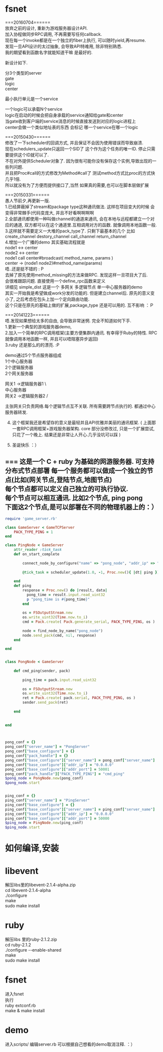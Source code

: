 # fsnet
===20160704======  
放弃之前的设计, 重新为游戏服务器设计API.  
加入协程做同步RPC调用, 不再需要写任何callback.  
现在每一个invoke都是在一个独立的fiber上执行, 可以随时yield,再resume.  
发现一旦API设计的太过抽象, 会导致API特难用, 除非特别熟悉.  
我的期望看到函数名字就能知道干嘛 是最好的.  
  
新设计如下.  
  
分3个类型的server  
gate  
logic  
center  
  
最小执行单元是一个service  

一个logic可以承载N个service  
logic在启动的时候会把自身承载的service通知给gate和center  
当gate收到客户端的service消息的时候直接发送到对应的logic进程上  
center会做一个类似地址表的东西 会标记 哪一个service在哪一个logic  



===20150430======  
修改了一下scheduler的回调方式, 并且保证不会因为使用错误而导致崩溃.  
现在schedulers_update只返回一个SID了 这个作为这个任务的唯一ID. 停止只需要提供这个ID就可以了.  
不在对外提供Scheduler对象了. 因为很有可能你没有保存这个实例,导致出现的一些列问题.   
并且把Proc#call的方式修改为Method#call了  测试method方式比proc的方式快几乎1倍.  
所以就没有为了方便而提供接口了,当然 如果真的需要,也可以在脚本层做扩展   


===20150331======  
愚人节前夕,再更新一版.  
1.已经屏蔽掉了stream和package type这种通讯做法. 这样在项目变大的时候 会变得非常棘手(代码变庞大, 并且不好看啊啊啊啊   
2.全部通讯都使用一种叫做channel的通道来通讯, 会在本地与远程都建立一个对应的通道, 双方都可以在这个通道里.互相调用对方的函数.   就像调用本地函数一般.  
3.这样就不需要定义一大堆的pack_type了. 只剩下最基本的几个 比如 create_channel destory_channel call_channel return_channel  
4.增加一个广播的demo  其实基础流程就是  
node1 <-> center  
node2 <-> center  
node1 call center#broadcast( method_name, params )  
center -> (node1 node2)#method_name(params)  
唔..还是挺不错的 : P  
去掉了原先使用method_missing的方法来做RPC. 发现这样一旦项目大了后.   
会很难跟踪问题. 直接使用一个define_rpc函数来定义    
详细见 simple_dist  这是一个 多网关 多逻辑节点 单一中心服务器的demo  
其实一开始我是希望做成work分发的功能的. 但是建立channel后. 原先的意义变小了, 之后考虑在包头上加一个定向路由功能.   
这个只是在原先的基础上做的扩展,package_type 还是可以用的. 互不影响  ：Ｐ

  
===20141223======  
唔.发现如果想给太多的自由, 会导致非常迷惘. 完全不知道如何下手.  
1.更新一个典型的游戏服务器demo,   
2.加入一个简单的RPC调用框架(主要方便集群内通讯. 有幸得于Ruby的特性. RPC就像调用本地函数一样, 并且可以唔阻塞异步返回)  
3.ruby 还是那么的的漂亮. :P  

demo通过5个节点服务器组成  
1个中心服务器  
2个逻辑服务器  
2个网关服务器    

  
网关1 ->逻辑服务器1 \  
									中心服务器  
网关2 ->逻辑服务器2 /  
        

主张网关只负责网络.每个逻辑节点互不关联. 所有需要跨节点执行的. 都通过中心服务器转发.  
  
  
4. 这个框架我还是希望存的意义是最轻并且API优雅并美丽的通讯框架.  ( 上面那一套RPC调用框架+游戏服务器架构. core 部分没修改过, 只是一个扩展尝试, 只花了一个晚上.   结果还是非常让人开心.几乎没坑可以踩  )  
  
5. 圣诞快乐 ：）  
  
===
这是一个 C + ruby 为基础的网游服务器. 可支持分布式节点部署	
每一个服务都可以做成一个独立的节点(比如(网关节点,登陆节点,地图节点) 		  
每个节点都可以定义自己独立的可执行协议.  
每个节点可以相互通讯. 比如2个节点, ping pong				
下面这2个节点,是可以部署在不同的物理机器上的：）		  
---


``` ruby
require 'game_server.rb'

class GameServer < GameTCPServer
	PACK_TYPE_PING = 1
end

class PingNode < GameServer
	attr_reader :tick_task
	def on_start_complete
		
		connect_node_by_configure("name" => "pong_node", "addr_ip" => "0.0.0.0", "addr_port" => 50001)
		
		@tick_task = scheduler_update(1.0, -1, Proc.new(){ |dt| ping });
		
	end
	def ping
		response = Proc.new() do |result, data|
		  pong_time = result.input.read_uint32
		  p "pong_time is #{pong_time}"
		end
		
		os = FSOutputStream.new
		os.write_uint32(Time.now.to_i)
		cmd = Pack.create( Pack.generate_serial, PACK_TYPE_PING, os )
		
		node = find_node_by_name("pong_node")
		node.send_pack(cmd, nil, response)
	end
	
end


class PongNode < GameServer
	
	def cmd_ping(sender, pack)
		
		ping_time = pack.input.read_uint32
		
		os = FSOutputStream.new
		os.write_uint32(Time.now.to_i)
		ret = Pack.create( pack.serial, PACK_TYPE_PING, os )
		sender.send_pack(ret)
			
	end
	
	
end



pong_conf = {}
pong_conf["server_name"] = "PongServer"
pong_conf["base_configure"] = {}
pong_conf["pack_handle"] = {}
pong_conf["base_configure"]["server_name"] = pong_conf["server_name"]
pong_conf["base_configure"]["addr_ip"] = "0.0.0.0"
pong_conf["base_configure"]["addr_port"] = 50001
pong_conf["pack_handle"]["PACK_TYPE_PING"] = "cmd_ping"
$pong_node = PongNode.new(pong_conf)
$pong_node.start


ping_conf = {}
ping_conf["server_name"] = "PingServer"
ping_conf["base_configure"] = {}
ping_conf["base_configure"]["server_name"] = ping_conf["server_name"]
ping_conf["base_configure"]["addr_ip"] = "0.0.0.0"
ping_conf["base_configure"]["addr_port"] = 50000
$ping_node = PingNode.new(ping_conf)
$ping_node.start

``` 




# 如何编译,安装

# libevent
解压libs里的libevent-2.1.4-alpha.zip  
cd libevent-2.1.4-alpha  
./configure   
make  
sudo make install   

# ruby
解压libs 里的ruby-2.1.2.zip   
cd ruby-2.1.2  
./configure --enable-shared  
make  
sudo make install  

# fsnet
进入fsnet  
执行  
ruby extconf.rb  
make & make install  


# demo
进入scripts/ 
编辑server.rb
可以根据自己想看的demo取消注释. ：）

